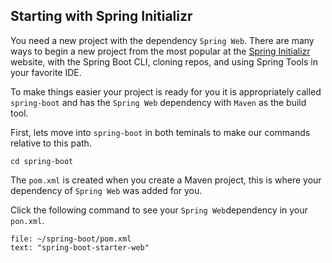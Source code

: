
## Starting with Spring Initializr

You need a new project with the dependency `Spring Web`. There are many ways to begin a new project from the most popular at the [Spring Initializr](start.spring.io) website, with the Spring Boot CLI, cloning repos, and using Spring Tools in your favorite IDE. 

To make things easier your project is ready for you it is appropriately called `spring-boot` and has the `Spring Web` dependency with `Maven` as the build tool. 

First, lets move into `spring-boot` in both teminals to make our commands relative to this path.
```execute-all
cd spring-boot
```

The `pom.xml` is created when you create a Maven project, this is where your dependency of `Spring Web` was added for you. 

Click the following command to see your `Spring Web`dependency in your `pon.xml`.
```editor:select-matching-text
file: ~/spring-boot/pom.xml
text: "spring-boot-starter-web"
```
